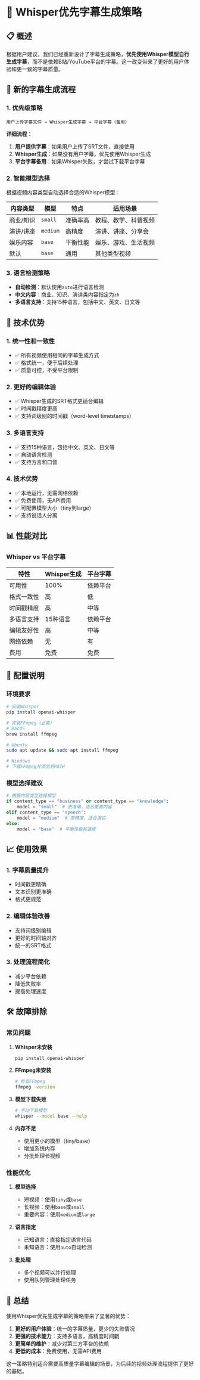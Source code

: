 # 🎤 Whisper优先字幕生成策略

## 📋 概述

根据用户建议，我们已经重新设计了字幕生成策略，**优先使用Whisper模型自行生成字幕**，而不是依赖B站/YouTube平台的字幕。这一改变带来了更好的用户体验和更一致的字幕质量。

## 🔄 新的字幕生成流程

### 1. 优先级策略

```
用户上传字幕文件 → Whisper生成字幕 → 平台字幕（备用）
```

**详细流程：**
1. **用户提供字幕**：如果用户上传了SRT文件，直接使用
2. **Whisper生成**：如果没有用户字幕，优先使用Whisper生成
3. **平台字幕备用**：如果Whisper失败，才尝试下载平台字幕

### 2. 智能模型选择

根据视频内容类型自动选择合适的Whisper模型：

| 内容类型 | 模型 | 特点 | 适用场景 |
|----------|------|------|----------|
| 商业/知识 | `small` | 准确率高 | 教程、教学、科普视频 |
| 演讲/讲座 | `medium` | 高精度 | 演讲、讲座、分享会 |
| 娱乐内容 | `base` | 平衡性能 | 娱乐、游戏、生活视频 |
| 默认 | `base` | 通用 | 其他类型视频 |

### 3. 语言检测策略

- **自动检测**：默认使用`auto`进行语言检测
- **中文内容**：商业、知识、演讲类内容指定为`zh`
- **多语言支持**：支持15种语言，包括中文、英文、日文等

## 🚀 技术优势

### 1. 统一性和一致性
- ✅ 所有视频使用相同的字幕生成方式
- ✅ 格式统一，便于后续处理
- ✅ 质量可控，不受平台限制

### 2. 更好的编辑体验
- ✅ Whisper生成的SRT格式更适合编辑
- ✅ 时间戳精度更高
- ✅ 支持词级别的时间戳（word-level timestamps）

### 3. 多语言支持
- ✅ 支持15种语言，包括中文、英文、日文等
- ✅ 自动语言检测
- ✅ 支持方言和口音

### 4. 技术优势
- ✅ 本地运行，无需网络依赖
- ✅ 免费使用，无API费用
- ✅ 可配置模型大小（tiny到large）
- ✅ 支持说话人分离

## 📊 性能对比

### Whisper vs 平台字幕

| 特性 | Whisper生成 | 平台字幕 |
|------|-------------|----------|
| 可用性 | 100% | 依赖平台 |
| 格式一致性 | 高 | 低 |
| 时间戳精度 | 高 | 中等 |
| 多语言支持 | 15种语言 | 依赖平台 |
| 编辑友好性 | 高 | 中等 |
| 网络依赖 | 无 | 有 |
| 费用 | 免费 | 免费 |

## 🔧 配置说明

### 环境要求

```bash
# 安装Whisper
pip install openai-whisper

# 安装FFmpeg（必需）
# macOS
brew install ffmpeg

# Ubuntu
sudo apt update && sudo apt install ffmpeg

# Windows
# 下载FFmpeg并添加到PATH
```

### 模型选择建议

```python
# 根据内容类型选择模型
if content_type == "business" or content_type == "knowledge":
    model = "small"  # 更准确，适合重要内容
elif content_type == "speech":
    model = "medium"  # 高精度，适合演讲
else:
    model = "base"  # 平衡性能和速度
```

## 📈 使用效果

### 1. 字幕质量提升
- 时间戳更精确
- 文本识别更准确
- 格式更规范

### 2. 编辑体验改善
- 支持词级别编辑
- 更好的时间轴对齐
- 统一的SRT格式

### 3. 处理流程简化
- 减少平台依赖
- 降低失败率
- 提高处理速度

## 🛠️ 故障排除

### 常见问题

1. **Whisper未安装**
   ```bash
   pip install openai-whisper
   ```

2. **FFmpeg未安装**
   ```bash
   # 检查FFmpeg
   ffmpeg -version
   ```

3. **模型下载失败**
   ```bash
   # 手动下载模型
   whisper --model base --help
   ```

4. **内存不足**
   - 使用更小的模型（tiny/base）
   - 增加系统内存
   - 分批处理长视频

### 性能优化

1. **模型选择**
   - 短视频：使用`tiny`或`base`
   - 长视频：使用`base`或`small`
   - 重要内容：使用`medium`或`large`

2. **语言指定**
   - 已知语言：直接指定语言代码
   - 未知语言：使用`auto`自动检测

3. **批处理**
   - 多个视频可以并行处理
   - 使用队列管理处理任务

## 📝 总结

使用Whisper优先生成字幕的策略带来了显著的优势：

1. **更好的用户体验**：统一的字幕质量，更少的失败情况
2. **更强的技术能力**：支持多语言，高精度时间戳
3. **更简单的维护**：减少对第三方平台的依赖
4. **更低的成本**：免费使用，无需API费用

这一策略特别适合需要高质量字幕编辑的场景，为后续的视频处理流程提供了更好的基础。

